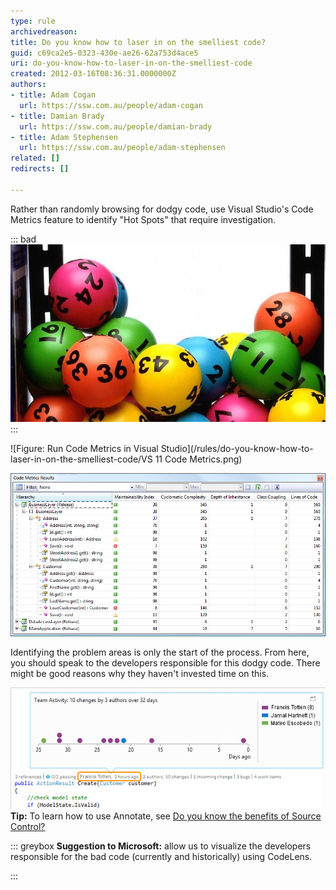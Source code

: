 ```yaml
---
type: rule
archivedreason: 
title: Do you know how to laser in on the smelliest code?
guid: c69ca2e5-0323-430e-ae26-62a753d4ace5
uri: do-you-know-how-to-laser-in-on-the-smelliest-code
created: 2012-03-16T08:36:31.0000000Z
authors:
- title: Adam Cogan
  url: https://ssw.com.au/people/adam-cogan
- title: Damian Brady
  url: https://ssw.com.au/people/damian-brady
- title: Adam Stephensen
  url: https://ssw.com.au/people/adam-stephensen
related: []
redirects: []

---
```


Rather than randomly browsing for dodgy code, use Visual Studio's Code Metrics feature to identify "Hot Spots" that require investigation.


::: bad  
![Figure: The bad was is to browse the code](/rules/do-you-know-how-to-laser-in-on-the-smelliest-code/lotto-balls.jpeg)  
:::

<!--endintro-->

![Figure: Run Code Metrics in Visual Studio](/rules/do-you-know-how-to-laser-in-on-the-smelliest-code/VS 11 Code Metrics.png)  

![Figure: Red dots indicate the code that is hard to maintain. E.g. Save() and LoadCustomer()](/rules/do-you-know-how-to-laser-in-on-the-smelliest-code/CodeMetrics_3.png)  

Identifying the problem areas is only the start of the process. From here, you should speak to the developers responsible for this dodgy code. There might be good reasons why they haven't invested time on this.

![Figure: Find out who the devs are by using CodeLens and start a conversation](/rules/do-you-know-how-to-laser-in-on-the-smelliest-code/codelens-start-conversation.png)  
 **Tip:** To learn how to use Annotate, see  [Do you know the benefits of Source Control?](http://www.ssw.com.au/ssw/Standards/Rules/RulesToBetterSourceControlwithTFS.aspx#UsingSourceControl)




::: greybox
 **Suggestion to Microsoft:** allow us to visualize the developers responsible for the bad code (currently and historically) using CodeLens.

:::


